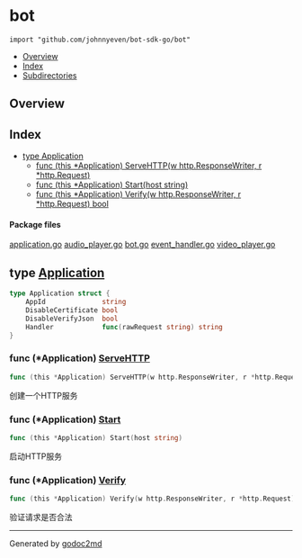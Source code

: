 

# bot
`import "github.com/johnnyeven/bot-sdk-go/bot"`

* [Overview](#pkg-overview)
* [Index](#pkg-index)
* [Subdirectories](#pkg-subdirectories)

## <a name="pkg-overview">Overview</a>



## <a name="pkg-index">Index</a>
* [type Application](#Application)
  * [func (this *Application) ServeHTTP(w http.ResponseWriter, r *http.Request)](#Application.ServeHTTP)
  * [func (this *Application) Start(host string)](#Application.Start)
  * [func (this *Application) Verify(w http.ResponseWriter, r *http.Request) bool](#Application.Verify)


#### <a name="pkg-files">Package files</a>
[application.go](/src/github.com/johnnyeven/bot-sdk-go/bot/application.go) [audio_player.go](/src/github.com/johnnyeven/bot-sdk-go/bot/audio_player.go) [bot.go](/src/github.com/johnnyeven/bot-sdk-go/bot/bot.go) [event_handler.go](/src/github.com/johnnyeven/bot-sdk-go/bot/event_handler.go) [video_player.go](/src/github.com/johnnyeven/bot-sdk-go/bot/video_player.go) 






## <a name="Application">type</a> [Application](/src/target/application.go?s=261:416#L24)
``` go
type Application struct {
    AppId              string
    DisableCertificate bool
    DisableVerifyJson  bool
    Handler            func(rawRequest string) string
}
```









### <a name="Application.ServeHTTP">func</a> (\*Application) [ServeHTTP](/src/target/application.go?s=444:518#L32)
``` go
func (this *Application) ServeHTTP(w http.ResponseWriter, r *http.Request)
```
创建一个HTTP服务




### <a name="Application.Start">func</a> (\*Application) [Start](/src/target/application.go?s=1012:1055#L60)
``` go
func (this *Application) Start(host string)
```
启动HTTP服务




### <a name="Application.Verify">func</a> (\*Application) [Verify](/src/target/application.go?s=1167:1243#L69)
``` go
func (this *Application) Verify(w http.ResponseWriter, r *http.Request) bool
```
验证请求是否合法








- - -
Generated by [godoc2md](http://godoc.org/github.com/davecheney/godoc2md)
